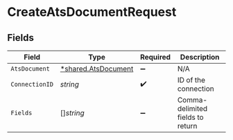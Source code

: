 # CreateAtsDocumentRequest


## Fields

| Field                                                            | Type                                                             | Required                                                         | Description                                                      |
| ---------------------------------------------------------------- | ---------------------------------------------------------------- | ---------------------------------------------------------------- | ---------------------------------------------------------------- |
| `AtsDocument`                                                    | [*shared.AtsDocument](../../../pkg/models/shared/atsdocument.md) | :heavy_minus_sign:                                               | N/A                                                              |
| `ConnectionID`                                                   | *string*                                                         | :heavy_check_mark:                                               | ID of the connection                                             |
| `Fields`                                                         | []*string*                                                       | :heavy_minus_sign:                                               | Comma-delimited fields to return                                 |